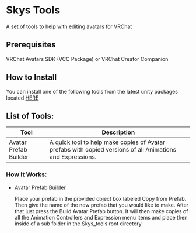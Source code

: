 # Skys Tools
A set of tools to help with editing avatars for VRChat

## Prerequisites
VRChat Avatars SDK (VCC Package) or VRChat Creator Companion

## How to Install
You can install one of the following tools from the latest unity packages located [HERE](https://github.com/skyfreezer/Skys_Tools/releases/)<br>



## List of Tools:
| Tool | Description |
| --- | --- |
| Avatar Prefab Builder | A quick tool to help make copies of Avatar prefabs with copied versions of all Animations and Expressions. |


### How It Works: 
 - Avatar Prefab Builder
 
   Place your prefab in the provided object box labeled Copy from Prefab. Then give the name of the new prefab that you would like to make. After that just press the Build Avatar Prefab button. It will then make copies of all the Animation Controllers and Expression menu items and place then inside of a sub folder in the Skys_tools root directory

